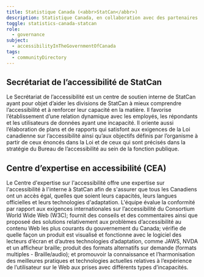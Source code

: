 ```yaml
---
title: Statistique Canada (<abbr>StatCan</abbr>)
description: Statistique Canada, en collaboration avec des partenaires d'Emploi et D&eacute;veloppement social Canada, continuera d'&eacute;laborer et de diffuser des produits permettant de mieux comprendre les exp&eacute;riences des Canadiens en mati&egrave;re d'accessibilit&eacute;. Le <a href="https://www.statcan.gc.ca/fr/themes-debut/accessibilite">carrefour de donn&eacute;es sur l'accessibilit&eacute;</a> offre un emplacement centralis&eacute; de sujets li&eacute;s &agrave; l'accessibilit&eacute; et &agrave; l'incapacit&eacute; par le biais de tableaux de donn&eacute;es, d'articles, d'infographies et d'outils interactifs de visualisation de donn&eacute;es.
toggle: statistics-canada-statcan
role:
  - governance
subject:
  - accessibilityInTheGovernmentOfCanada
tags:
  - communityDirectory
---
```


<div class="row wb-eqht">
<div class="col-md-6">
<h2 class="h3">Secr&eacute;tariat de l&rsquo;accessibilit&eacute; de StatCan</h2>

Le Secrétariat de l’accessibilité est un centre de soutien interne de StatCan ayant pour objet d’aider les divisions de StatCan à mieux comprendre l’accessibilité et à renforcer leur capacité en la matière. Il favorise l’établissement d’une relation dynamique avec les employés, les répondants et les utilisateurs de données ayant une incapacité. Il oriente aussi l’élaboration de plans et de rapports qui satisfont aux exigences de la Loi canadienne sur l’accessibilité ainsi qu’aux objectifs définis par l’organisme à partir de ceux énoncés dans la Loi et de ceux qui sont précisés dans la stratégie du Bureau de l’accessibilité au sein de la fonction publique.

</div>
<div class="col-md-6">
<h2 class="h3">Centre d&rsquo;expertise en accessibilit&eacute; (<abbr>CEA</abbr>)</h2>

Le Centre d'expertise sur l'accessibilité offre une expertise sur l'accessibilité à l'interne à StatCan afin de s'assurer que tous les Canadiens ont un accès égal, quelles que soient leurs capacités, leurs langues officielles et leurs technologies d'adaptation. L'équipe évalue la conformité par rapport aux exigences internationales sur l’accessibilité du Consortium World Wide Web (W3C); fournit des conseils et des commentaires ainsi que proposeé des solutions relativement aux problèmes d’accessibilité au contenu Web les plus courants du gouvernement du Canada; vérifie de quelle façon un produit est visualisé et fonctionne avec le logiciel des lecteurs d’écran et d’autres technologies d’adaptation, comme JAWS, NVDA et un afficheur braille; produit des formats alternatifs sur demande (formats multiples - Braille/audio); et promouvoir la connaissance et l’harmonisation des meilleures pratiques et technologies actuelles relatives à l’expérience de l’utilisateur sur le Web aux prises avec différents types d’incapacités.

</div>
</div>

